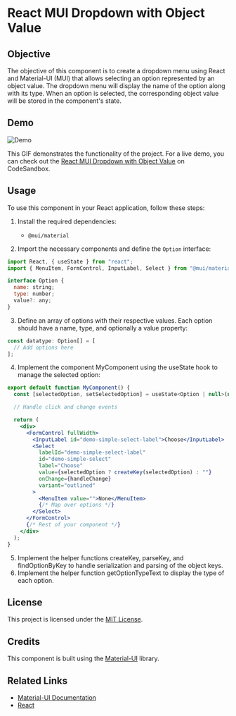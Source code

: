 # React MUI Dropdown with Object Value

## Objective
The objective of this component is to create a dropdown menu using React and Material-UI (MUI) that allows selecting an option represented by an object value. The dropdown menu will display the name of the option along with its type. When an option is selected, the corresponding object value will be stored in the component's state.

## Demo

![Demo](dropdown.gif)

This GIF demonstrates the functionality of the project.
For a live demo, you can check out the [React MUI Dropdown with Object Value](https://codesandbox.io/s/mui-dropdown-hpv47n?file=/demo.tsx:0-4078) on CodeSandbox.

## Usage

To use this component in your React application, follow these steps:

1. Install the required dependencies:
   - `@mui/material`

2. Import the necessary components and define the `Option` interface:

```jsx
import React, { useState } from "react";
import { MenuItem, FormControl, InputLabel, Select } from "@mui/material";

interface Option {
  name: string;
  type: number;
  value?: any;
}
```
3. Define an array of options with their respective values. Each option should have a name, type, and optionally a value property:

```jsx
const datatype: Option[] = [
  // Add options here
];
```
4. Implement the component MyComponent using the useState hook to manage the selected option:
```jsx
export default function MyComponent() {
  const [selectedOption, setSelectedOption] = useState<Option | null>(null);

  // Handle click and change events

  return (
    <div>
      <FormControl fullWidth>
        <InputLabel id="demo-simple-select-label">Choose</InputLabel>
        <Select
          labelId="demo-simple-select-label"
          id="demo-simple-select"
          label="Choose"
          value={selectedOption ? createKey(selectedOption) : ""}
          onChange={handleChange}
          variant="outlined"
        >
          <MenuItem value="">None</MenuItem>
          {/* Map over options */}
        </Select>
      </FormControl>
      {/* Rest of your component */}
    </div>
  );
}
```
5. Implement the helper functions createKey, parseKey, and findOptionByKey to handle serialization and parsing of the object keys.
6. Implement the helper function getOptionTypeText to display the type of each option.

## License

This project is licensed under the [MIT License](https://opensource.org/licenses/MIT).

## Credits

This component is built using the [Material-UI](https://mui.com/) library.

## Related Links

- [Material-UI Documentation](https://mui.com/)
- [React](https://reactjs.org/)
